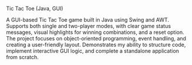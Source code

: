 Tic Tac Toe (Java, GUI)

A GUI-based Tic Tac Toe game built in Java using Swing and AWT. Supports both single and two-player modes, with clear game status messages, visual highlights for winning combinations, and a reset option. The project focuses on object-oriented programming, event handling, and creating a user-friendly layout. Demonstrates my ability to structure code, implement interactive GUI logic, and complete a standalone application from scratch.
